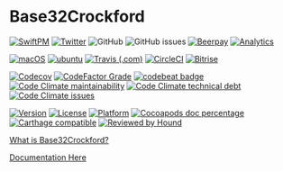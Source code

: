 # Base32Crockford

[![SwiftPM](https://img.shields.io/badge/SPM-Linux%20%7C%20iOS%20%7C%20macOS%20%7C%20watchOS%20%7C%20tvOS-success?logo=swift)](https://swift.org)
[![Twitter](https://img.shields.io/badge/twitter-@brightdigit-blue.svg?style=flat)](http://twitter.com/brightdigit)
![GitHub](https://img.shields.io/github/license/brightdigit/Base32Crockford)
![GitHub issues](https://img.shields.io/github/issues/brightdigit/Base32Crockford)
[![Beerpay](https://img.shields.io/beerpay/brightdigit/Base32Crockford.svg?maxAge=2592000)](https://beerpay.io/brightdigit/Base32Crockford)
[![Analytics](https://ga-beacon.appspot.com/UA-33667276-5/brightdigit/Base32Crockford?flat&useReferer)](https://github.com/igrigorik/ga-beacon)

[![macOS](https://github.com/brightdigit/Base32Crockford/workflows/macOS/badge.svg)](https://github.com/brightdigit/Base32Crockford/actions?query=workflow%3AmacOS)
[![ubuntu](https://github.com/brightdigit/Base32Crockford/workflows/ubuntu/badge.svg)](https://github.com/brightdigit/Base32Crockford/actions?query=workflow%3Aubuntu)
[![Travis (.com)](https://img.shields.io/travis/com/brightdigit/Base32Crockford?logo=travis)](https://travis-ci.com/brightdigit/Base32Crockford)
[![CircleCI](https://img.shields.io/circleci/build/github/brightdigit/Base32Crockford?label=xenial&logo=circleci&token=138d740bf2a55bea45604d67de3b4343ec074f9)](https://circleci.com/gh/brightdigit/Base32Crockford)
[![Bitrise](https://img.shields.io/bitrise/2a58136e0ba95d50?label=macOS&logo=bitrise&token=hulZMBnfXwp0kKvyVcq8Ig)](https://app.bitrise.io/app/2a58136e0ba95d50)

[![Codecov](https://img.shields.io/codecov/c/github/brightdigit/Base32Crockford)](https://codecov.io/gh/brightdigit/Base32Crockford)
[![CodeFactor Grade](https://img.shields.io/codefactor/grade/github/brightdigit/Base32Crockford)](https://www.codefactor.io/repository/github/brightdigit/base32crockford)
[![codebeat badge](https://codebeat.co/badges/4f86fb90-f8de-40c5-ab63-e6069cde5002)](https://codebeat.co/projects/github-com-brightdigit-base32crockford-master)
[![Code Climate maintainability](https://img.shields.io/codeclimate/maintainability/brightdigit/Base32Crockford)](https://codeclimate.com/github/brightdigit/Base32Crockford)
[![Code Climate technical debt](https://img.shields.io/codeclimate/tech-debt/brightdigit/Base32Crockford?label=debt)](https://codeclimate.com/github/brightdigit/Base32Crockford)
[![Code Climate issues](https://img.shields.io/codeclimate/issues/brightdigit/Base32Crockford)](https://codeclimate.com/github/brightdigit/Base32Crockford)

[![Version](https://img.shields.io/cocoapods/v/Base32Crockford.svg?style=flat)](https://cocoapods.org/pods/Base32Crockford)
[![License](https://img.shields.io/cocoapods/l/Base32Crockford.svg?style=flat)](https://cocoapods.org/pods/Base32Crockford)
[![Platform](https://img.shields.io/cocoapods/p/Base32Crockford.svg?style=flat)](https://cocoapods.org/pods/Base32Crockford)
[![Cocoapods doc percentage](https://img.shields.io/cocoapods/metrics/doc-percent/Base32Crockford)](https://cocoapods.org/pods/Base32Crockford)
[![Carthage compatible](https://img.shields.io/badge/Carthage-compatible-4BC51D.svg?style=flat)](https://github.com/Carthage/Carthage)
[![Reviewed by Hound](https://img.shields.io/badge/Reviewed_by-Hound-8E64B0.svg)](https://houndci.com)

[What is Base32Crockford?](https://www.crockford.com/base32.html)

[Documentation Here](/docs/README.md)
